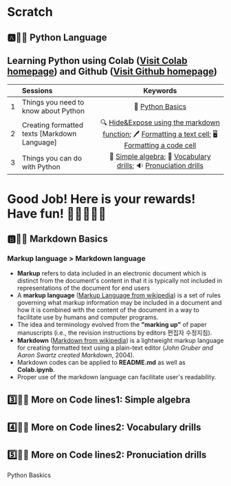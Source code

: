 # Scratch

## :a::hamster::paw_prints: Python Language
## **Learning Python** using **Colab** ([Visit Colab homepage](https://colab.research.google.com/?utm_source=scs-index)) and **Github** ([Visit Github homepage](https://github.com/))

|  | Sessions | Keywords |
|:--|:---|:---:|
| 1 | Things you need to know about Python | 🔩 [Python Basics](https://github.com/ms624atyale/Scratch/blob/main/Python_Basics.ipynb) |  
| 2 | Creating formatted texts [Markdown Language] | 🔍 [Hide&Expose using the markdown function](https://github.com/ms624atyale/Scratch/blob/main/Markdown1_Hide%26Expose_ModifiedfromMK316.ipynb); 🖊️  [Formatting a text cell](https://github.com/ms624atyale/Scratch/blob/main/TextCells_Format_ModifiedfromMK316.ipynb);  🖥️ [Formatting a code cell](https://github.com/ms624atyale/Scratch/blob/main/CodeCells_Basic_.ipynb)|
| 3 | Things you can do with Python | 🎒 [Simple algebra]();  📖 [Vocabulary drills]();  🔉 [Pronuciation drills]() |  


# Good Job! Here is your rewards! Have fun! :icecream::tropical_drink::cake::apple::watermelon:



## :b::hamster::paw_prints: Markdown Basics
### Markup language > Markdown language
- **Markup** refers to data included in an electronic document which is distinct from the document's content in that it is typically not included in representations of the document for end users
- A **markup language** ([Markup Language from wikipedia](https://en.wikipedia.org/wiki/Markup_language)) is a set of rules governing what markup information may be included in a document and how it is combined with the content of the document in a way to facilitate use by humans and computer programs.
- The idea and terminology evolved from the **"marking up"** of paper manuscripts (i.e., the revision instructions by editors 편집자 수정지침).
- **Markdown** ([Markdown from wikipedia](https://en.wikipedia.org/wiki/Markdown)) is a lightweight markup language for creating formatted text using a plain-text editor (_John Gruber and Aaron Swartz created Markdown_, 2004). 
- Markdown codes can be applied to **README.md** as well as **Colab.ipynb**.
- Proper use of the markdown language can facilitate user's readability.    

## :three::hamster::paw_prints: More on Code lines1: Simple algebra






## :four::hamster::paw_prints: More on Code lines2: Vocabulary drills






## :five::hamster::paw_prints: More on Code lines2: Pronuciation drills

Python Baskics
